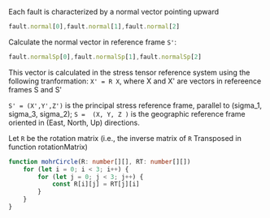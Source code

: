 Each fault is characterized by a normal vector pointing upward
```js
fault.normal[0],fault.normal[1],fault.normal[2]
```

Calculate the normal vector in reference frame `S'`:
```js
fault.normalSp[0],fault.normalSp[1],fault.normalSp[2]
```

This vector is calculated in the stress tensor reference system using the following tranformation:
    `X' = R X`,  where X and X' are vectors in refereence frames S and S'

`S' = (X',Y',Z')` is the principal stress reference frame, parallel to (sigma_1, sigma_3, sigma_2);
`S =  (X, Y, Z )` is the geographic reference frame  oriented in (East, North, Up) directions.

Let `R` be the rotation matrix (i.e., the inverse matrix of `R` Transposed in function rotationMatrix)

```ts
function mohrCircle(R: number[][], RT: number[][])
    for (let i = 0; i < 3; i++) {
        for (let j = 0; j < 3; j++) {
            const R[i][j] = RT[j][i]        
        }    
    }
}
```
